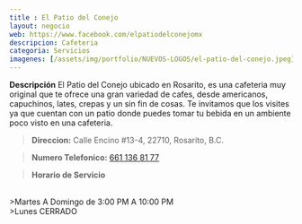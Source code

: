 ```yaml
---
title : El Patio del Conejo
layout: negocio
web: https://www.facebook.com/elpatiodelconejomx
descripcion: Cafeteria
categoria: Servicios
imagenes: [/assets/img/portfolio/NUEVOS-LOGOS/el-patio-del-conejo.jpeg]
---
```


**Descripción**
El Patio del Conejo ubicado en Rosarito, es una cafeteria muy original que te ofrece una gran variedad de cafes, desde americanos, capuchinos, lates, crepas y un sin fin de cosas. Te invitamos que los visites ya que cuentan con un patio donde puedes tomar tu bebida en un ambiente poco visto en una cafeteria.


>**Direccion:** Calle Encino #13-4, 22710, Rosarito, B.C.

>**Numero Telefonico:** <a href="tel:+526611368177">661 136 81 77</a>

>**Horario de Servicio**
<br>
>Martes A Domingo de 3:00 PM A 10:00 PM
<br>
>Lunes CERRADO

